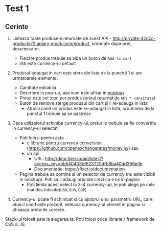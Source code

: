 # Test 1

## Cerinte

1. Listeaza toate produsele returnate de acest API - http://private-32dcc-products72.apiary-mock.com/product, ordonate dupa pret, descrescator.  
    - Fiecare produs trebuie sa aiba un buton de `Add to cart`  
    - `USD` este currency-ul default  

2. Produsul adaugat in cart este sters din lista de la punctul 1 si are urmatoarele elemente:
    - Cantitate editabila
    - Descriere in pop-up, asa cum este afisat in [mockup](mockups/test-interview-3.jpg)
    - Pretul este cel total per produs (pretul returnat de `API * cantitate`)
    - Buton de remove sterge produsul din cart si il re-adauga in lista
        - Atunci cand un produs este re-adaugat in lista, ordonarea de la punctul 1 trebuie sa se pastreze
3. Daca utilizatorul schimba currency-ul, preturile trebuie sa fie convertite in currency-ul selectat
    - Poti folosi pentru asta
        - o librarie pentru currency conversion (https://github.com/openexchangerates/money.js/) sau
        - un api:
            - URL: http://data.fixer.io/api/latest?access_key=bb540433bf623720dfb8ba40dd366e0b
            - Documentatie: https://fixer.io/documentation
    - Pagina trebuie sa contina si un selector de currency (nu este vizibil in mockup). Poti sa il adaugi oriunde crezi ca e ok in pagina
        - Poti limita acest select la 3-4 currency-uri, le poti alege pe cele mai des folosite(`USD`, `EUR`, `GBP`)
4. Currency-ul poate fi schimbat si cu ajutorul unui parametru URL, care, atunci cand este prezent, seteaza currency-ul aferent in pagina si afiseaza preturile corecte.
 
Stack-ul folosit este la alegerea ta. Poti folosi orice librarie / framework de CSS si JS.
